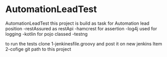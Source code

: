 # AutomationLeadTest
AutomationLeadTest
this project is build as task for Automation lead position 
-restAssured as restApi
-hamcrest for assertion
-log4j used for logging
-kotlin for pojo classed
-testng

to run the tests clone
1-jenkinesfile.groovy and post it on new jenkins Item
2-cofige git path to this project

